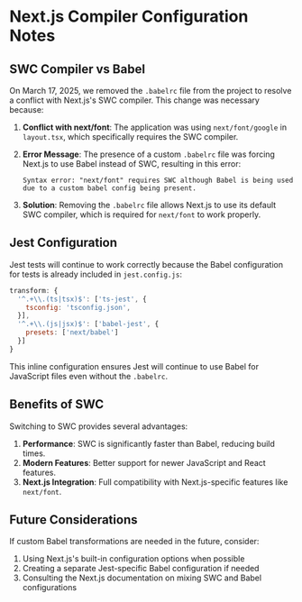 # Next.js Compiler Configuration Notes

## SWC Compiler vs Babel

On March 17, 2025, we removed the `.babelrc` file from the project to resolve a conflict with Next.js's SWC compiler. This change was necessary because:

1. **Conflict with next/font**: The application was using `next/font/google` in `layout.tsx`, which specifically requires the SWC compiler.

2. **Error Message**: The presence of a custom `.babelrc` file was forcing Next.js to use Babel instead of SWC, resulting in this error:
   ```
   Syntax error: "next/font" requires SWC although Babel is being used due to a custom babel config being present.
   ```

3. **Solution**: Removing the `.babelrc` file allows Next.js to use its default SWC compiler, which is required for `next/font` to work properly.

## Jest Configuration

Jest tests will continue to work correctly because the Babel configuration for tests is already included in `jest.config.js`:

```javascript
transform: {
  '^.+\\.(ts|tsx)$': ['ts-jest', {
    tsconfig: 'tsconfig.json',
  }],
  '^.+\\.(js|jsx)$': ['babel-jest', {
    presets: ['next/babel']
  }]
}
```

This inline configuration ensures Jest will continue to use Babel for JavaScript files even without the `.babelrc`.

## Benefits of SWC

Switching to SWC provides several advantages:

1. **Performance**: SWC is significantly faster than Babel, reducing build times.
2. **Modern Features**: Better support for newer JavaScript and React features.
3. **Next.js Integration**: Full compatibility with Next.js-specific features like `next/font`.

## Future Considerations

If custom Babel transformations are needed in the future, consider:

1. Using Next.js's built-in configuration options when possible
2. Creating a separate Jest-specific Babel configuration if needed
3. Consulting the Next.js documentation on mixing SWC and Babel configurations
